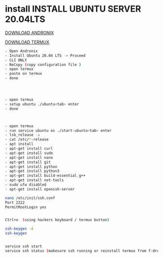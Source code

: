 # install INSTALL UBUNTU SERVER 20.04LTS


[DOWNLOAD ANDRONIX](https://play.google.com/store/apps/details?id=studio.com.techriz.andronix)

[DOWNLOAD TERMUX](https://f-droid.org/repo/com.termux_118.apk)

```bash
- Open Andronix 
- Install Ubuntu 20.04 LTS -> Proceed
- CLI ONLY
- ReCopy (copy configuration file )
- open termux
- paste on termux
- done 




- open termux
- setup ubuntu ./ubuntu<tab> enter
- done 



- open termux 
- run service ubuntu os ./start-ubuntu<tab> enter
- lsb_release -a
- cat /etc/*-release
- apt install 
- apt-get install curl
- apt-get install sudo
- apt-get install nano
- apt-get install git
- apt-get install python
- apt-get install python3
- apt-get install build-essential g++
- apt-get install net-tools
- sudo ufw disabled
- apt-get install openssh-server

nano /etc/init/ssh.conf
Port 2222
PermitRootLogin yes 


Ctrl+x  (using hackers keyboard / termux button)

ssh-keygen -A
ssh-keygen


service ssh start
service ssh status (makesure ssh running or reinstall termux from f-droid)

```







